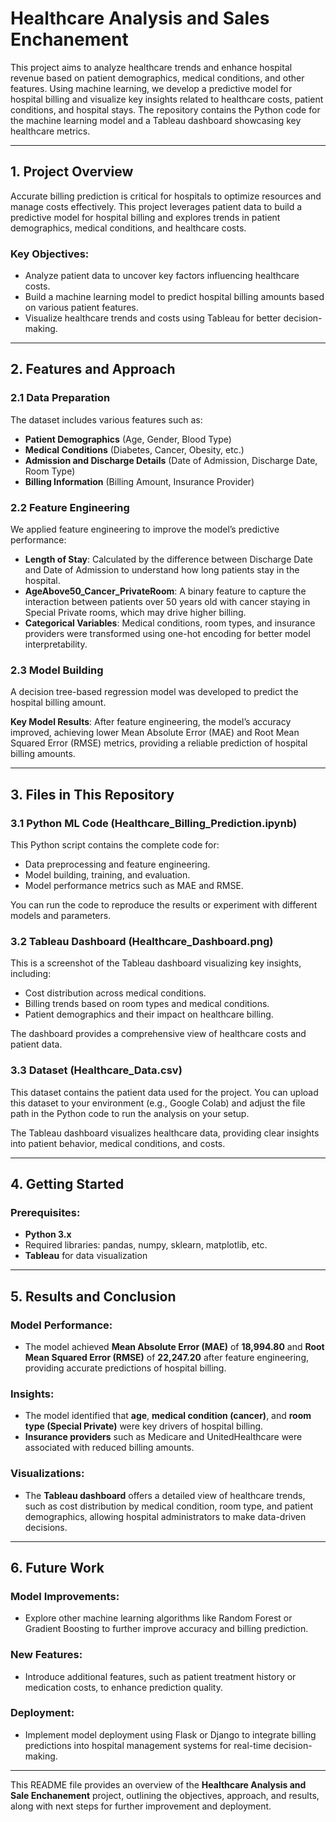 # Healthcare Analysis and Sales Enchanement
This project aims to analyze healthcare trends and enhance hospital revenue based on patient demographics, medical conditions, and other features. Using machine learning, we develop a predictive model for hospital billing and visualize key insights related to healthcare costs, patient conditions, and hospital stays. The repository contains the Python code for the machine learning model and a Tableau dashboard showcasing key healthcare metrics.

---

## 1. Project Overview

Accurate billing prediction is critical for hospitals to optimize resources and manage costs effectively. This project leverages patient data to build a predictive model for hospital billing and explores trends in patient demographics, medical conditions, and healthcare costs.

### Key Objectives:
- Analyze patient data to uncover key factors influencing healthcare costs.
- Build a machine learning model to predict hospital billing amounts based on various patient features.
- Visualize healthcare trends and costs using Tableau for better decision-making.

---

## 2. Features and Approach

### 2.1 Data Preparation
The dataset includes various features such as:

- **Patient Demographics** (Age, Gender, Blood Type)
- **Medical Conditions** (Diabetes, Cancer, Obesity, etc.)
- **Admission and Discharge Details** (Date of Admission, Discharge Date, Room Type)
- **Billing Information** (Billing Amount, Insurance Provider)

### 2.2 Feature Engineering
We applied feature engineering to improve the model’s predictive performance:

- **Length of Stay**: Calculated by the difference between Discharge Date and Date of Admission to understand how long patients stay in the hospital.
- **AgeAbove50_Cancer_PrivateRoom**: A binary feature to capture the interaction between patients over 50 years old with cancer staying in Special Private rooms, which may drive higher billing.
- **Categorical Variables**: Medical conditions, room types, and insurance providers were transformed using one-hot encoding for better model interpretability.

### 2.3 Model Building
A decision tree-based regression model was developed to predict the hospital billing amount. 

**Key Model Results**:
After feature engineering, the model’s accuracy improved, achieving lower Mean Absolute Error (MAE) and Root Mean Squared Error (RMSE) metrics, providing a reliable prediction of hospital billing amounts.

---

## 3. Files in This Repository

### 3.1 Python ML Code (Healthcare_Billing_Prediction.ipynb)
This Python script contains the complete code for:

- Data preprocessing and feature engineering.
- Model building, training, and evaluation.
- Model performance metrics such as MAE and RMSE.
  
You can run the code to reproduce the results or experiment with different models and parameters.

### 3.2 Tableau Dashboard (Healthcare_Dashboard.png)
This is a screenshot of the Tableau dashboard visualizing key insights, including:

- Cost distribution across medical conditions.
- Billing trends based on room types and medical conditions.
- Patient demographics and their impact on healthcare billing.
  
The dashboard provides a comprehensive view of healthcare costs and patient data.

### 3.3 Dataset (Healthcare_Data.csv)
This dataset contains the patient data used for the project. You can upload this dataset to your environment (e.g., Google Colab) and adjust the file path in the Python code to run the analysis on your setup.

The Tableau dashboard visualizes healthcare data, providing clear insights into patient behavior, medical conditions, and costs.

---

## 4. Getting Started

### Prerequisites:
- **Python 3.x**
- Required libraries: pandas, numpy, sklearn, matplotlib, etc.
- **Tableau** for data visualization

---

## 5. Results and Conclusion

### Model Performance:
- The model achieved **Mean Absolute Error (MAE)** of **18,994.80** and **Root Mean Squared Error (RMSE)** of **22,247.20** after feature engineering, providing accurate predictions of hospital billing.

### Insights:
- The model identified that **age**, **medical condition (cancer)**, and **room type (Special Private)** were key drivers of hospital billing.
- **Insurance providers** such as Medicare and UnitedHealthcare were associated with reduced billing amounts.

### Visualizations:
- The **Tableau dashboard** offers a detailed view of healthcare trends, such as cost distribution by medical condition, room type, and patient demographics, allowing hospital administrators to make data-driven decisions.

---

## 6. Future Work

### Model Improvements:
- Explore other machine learning algorithms like Random Forest or Gradient Boosting to further improve accuracy and billing prediction.

### New Features:
- Introduce additional features, such as patient treatment history or medication costs, to enhance prediction quality.

### Deployment:
- Implement model deployment using Flask or Django to integrate billing predictions into hospital management systems for real-time decision-making.

---

This README file provides an overview of the **Healthcare Analysis and Sale Enchanement** project, outlining the objectives, approach, and results, along with next steps for further improvement and deployment.


